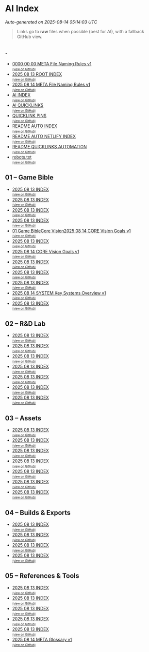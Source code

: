 # AI Index

_Auto-generated on 2025-08-14 05:14:03 UTC_

> Links go to **raw** files when possible (best for AI), with a fallback GitHub view.

## .

- [0000 00 00 META File Naming Rules v1](https://raw.githubusercontent.com/altondavisver4/Dungeonpunk-Dev-Vault/main/0000-00-00_META_File-Naming-Rules_v1.md)  
  <sub><sup><a href="https://github.com/altondavisver4/Dungeonpunk-Dev-Vault/blob/main/0000-00-00_META_File-Naming-Rules_v1.md">(view on GitHub)</a></sup></sub>
- [2025 08 13 ROOT INDEX](https://raw.githubusercontent.com/altondavisver4/Dungeonpunk-Dev-Vault/main/2025-08-13_ROOT_INDEX.md)  
  <sub><sup><a href="https://github.com/altondavisver4/Dungeonpunk-Dev-Vault/blob/main/2025-08-13_ROOT_INDEX.md">(view on GitHub)</a></sup></sub>
- [2025 08 14 META File Naming Rules v1](https://raw.githubusercontent.com/altondavisver4/Dungeonpunk-Dev-Vault/main/2025-08-14_META_File-Naming-Rules_v1.md)  
  <sub><sup><a href="https://github.com/altondavisver4/Dungeonpunk-Dev-Vault/blob/main/2025-08-14_META_File-Naming-Rules_v1.md">(view on GitHub)</a></sup></sub>
- [AI INDEX](https://raw.githubusercontent.com/altondavisver4/Dungeonpunk-Dev-Vault/main/AI_INDEX.md)  
  <sub><sup><a href="https://github.com/altondavisver4/Dungeonpunk-Dev-Vault/blob/main/AI_INDEX.md">(view on GitHub)</a></sup></sub>
- [AI QUICKLINKS](https://raw.githubusercontent.com/altondavisver4/Dungeonpunk-Dev-Vault/main/AI_QUICKLINKS.md)  
  <sub><sup><a href="https://github.com/altondavisver4/Dungeonpunk-Dev-Vault/blob/main/AI_QUICKLINKS.md">(view on GitHub)</a></sup></sub>
- [QUICKLINK PINS](https://raw.githubusercontent.com/altondavisver4/Dungeonpunk-Dev-Vault/main/QUICKLINK_PINS.txt)  
  <sub><sup><a href="https://github.com/altondavisver4/Dungeonpunk-Dev-Vault/blob/main/QUICKLINK_PINS.txt">(view on GitHub)</a></sup></sub>
- [README AUTO INDEX](https://raw.githubusercontent.com/altondavisver4/Dungeonpunk-Dev-Vault/main/README_AUTO_INDEX.md)  
  <sub><sup><a href="https://github.com/altondavisver4/Dungeonpunk-Dev-Vault/blob/main/README_AUTO_INDEX.md">(view on GitHub)</a></sup></sub>
- [README AUTO NETLIFY INDEX](https://raw.githubusercontent.com/altondavisver4/Dungeonpunk-Dev-Vault/main/README_AUTO_NETLIFY_INDEX.md)  
  <sub><sup><a href="https://github.com/altondavisver4/Dungeonpunk-Dev-Vault/blob/main/README_AUTO_NETLIFY_INDEX.md">(view on GitHub)</a></sup></sub>
- [README QUICKLINKS AUTOMATION](https://raw.githubusercontent.com/altondavisver4/Dungeonpunk-Dev-Vault/main/README_QUICKLINKS_AUTOMATION.md)  
  <sub><sup><a href="https://github.com/altondavisver4/Dungeonpunk-Dev-Vault/blob/main/README_QUICKLINKS_AUTOMATION.md">(view on GitHub)</a></sup></sub>
- [robots.txt](https://raw.githubusercontent.com/altondavisver4/Dungeonpunk-Dev-Vault/main/robots.txt.txt)  
  <sub><sup><a href="https://github.com/altondavisver4/Dungeonpunk-Dev-Vault/blob/main/robots.txt.txt">(view on GitHub)</a></sup></sub>

## 01 – Game Bible

- [2025 08 13 INDEX](https://raw.githubusercontent.com/altondavisver4/Dungeonpunk-Dev-Vault/main/01%20%E2%80%93%20Game%20Bible/2025-08-13_INDEX.md)  
  <sub><sup><a href="https://github.com/altondavisver4/Dungeonpunk-Dev-Vault/blob/main/01%20%E2%80%93%20Game%20Bible/2025-08-13_INDEX.md">(view on GitHub)</a></sup></sub>
- [2025 08 13 INDEX](https://raw.githubusercontent.com/altondavisver4/Dungeonpunk-Dev-Vault/main/01%20%E2%80%93%20Game%20Bible/Art%20Bible/2025-08-13_INDEX.md)  
  <sub><sup><a href="https://github.com/altondavisver4/Dungeonpunk-Dev-Vault/blob/main/01%20%E2%80%93%20Game%20Bible/Art%20Bible/2025-08-13_INDEX.md">(view on GitHub)</a></sup></sub>
- [2025 08 13 INDEX](https://raw.githubusercontent.com/altondavisver4/Dungeonpunk-Dev-Vault/main/01%20%E2%80%93%20Game%20Bible/Assets%20%28Final%20Approved%29/2025-08-13_INDEX.md)  
  <sub><sup><a href="https://github.com/altondavisver4/Dungeonpunk-Dev-Vault/blob/main/01%20%E2%80%93%20Game%20Bible/Assets%20%28Final%20Approved%29/2025-08-13_INDEX.md">(view on GitHub)</a></sup></sub>
- [2025 08 13 INDEX](https://raw.githubusercontent.com/altondavisver4/Dungeonpunk-Dev-Vault/main/01%20%E2%80%93%20Game%20Bible/Characters/2025-08-13_INDEX.md)  
  <sub><sup><a href="https://github.com/altondavisver4/Dungeonpunk-Dev-Vault/blob/main/01%20%E2%80%93%20Game%20Bible/Characters/2025-08-13_INDEX.md">(view on GitHub)</a></sup></sub>
- [01   Game BibleCore Vision2025 08 14 CORE Vision Goals v1](https://raw.githubusercontent.com/altondavisver4/Dungeonpunk-Dev-Vault/main/01%20%E2%80%93%20Game%20Bible/Core%20Vision/01%20-%20Game%20BibleCore%20Vision2025-08-14_CORE_Vision_Goals_v1.md)  
  <sub><sup><a href="https://github.com/altondavisver4/Dungeonpunk-Dev-Vault/blob/main/01%20%E2%80%93%20Game%20Bible/Core%20Vision/01%20-%20Game%20BibleCore%20Vision2025-08-14_CORE_Vision_Goals_v1.md">(view on GitHub)</a></sup></sub>
- [2025 08 13 INDEX](https://raw.githubusercontent.com/altondavisver4/Dungeonpunk-Dev-Vault/main/01%20%E2%80%93%20Game%20Bible/Core%20Vision/2025-08-13_INDEX.md)  
  <sub><sup><a href="https://github.com/altondavisver4/Dungeonpunk-Dev-Vault/blob/main/01%20%E2%80%93%20Game%20Bible/Core%20Vision/2025-08-13_INDEX.md">(view on GitHub)</a></sup></sub>
- [2025 08 14 CORE Vision Goals v1](https://raw.githubusercontent.com/altondavisver4/Dungeonpunk-Dev-Vault/main/01%20%E2%80%93%20Game%20Bible/Core%20Vision/2025-08-14_CORE_Vision_Goals_v1.md)  
  <sub><sup><a href="https://github.com/altondavisver4/Dungeonpunk-Dev-Vault/blob/main/01%20%E2%80%93%20Game%20Bible/Core%20Vision/2025-08-14_CORE_Vision_Goals_v1.md">(view on GitHub)</a></sup></sub>
- [2025 08 13 INDEX](https://raw.githubusercontent.com/altondavisver4/Dungeonpunk-Dev-Vault/main/01%20%E2%80%93%20Game%20Bible/Encounters/2025-08-13_INDEX.md)  
  <sub><sup><a href="https://github.com/altondavisver4/Dungeonpunk-Dev-Vault/blob/main/01%20%E2%80%93%20Game%20Bible/Encounters/2025-08-13_INDEX.md">(view on GitHub)</a></sup></sub>
- [2025 08 13 INDEX](https://raw.githubusercontent.com/altondavisver4/Dungeonpunk-Dev-Vault/main/01%20%E2%80%93%20Game%20Bible/Roadmap/2025-08-13_INDEX.md)  
  <sub><sup><a href="https://github.com/altondavisver4/Dungeonpunk-Dev-Vault/blob/main/01%20%E2%80%93%20Game%20Bible/Roadmap/2025-08-13_INDEX.md">(view on GitHub)</a></sup></sub>
- [2025 08 13 INDEX](https://raw.githubusercontent.com/altondavisver4/Dungeonpunk-Dev-Vault/main/01%20%E2%80%93%20Game%20Bible/Systems/2025-08-13_INDEX.md)  
  <sub><sup><a href="https://github.com/altondavisver4/Dungeonpunk-Dev-Vault/blob/main/01%20%E2%80%93%20Game%20Bible/Systems/2025-08-13_INDEX.md">(view on GitHub)</a></sup></sub>
- [2025 08 14 SYSTEM Key Systems Overview v1](https://raw.githubusercontent.com/altondavisver4/Dungeonpunk-Dev-Vault/main/01%20%E2%80%93%20Game%20Bible/Systems/2025-08-14_SYSTEM_Key-Systems_Overview_v1.md)  
  <sub><sup><a href="https://github.com/altondavisver4/Dungeonpunk-Dev-Vault/blob/main/01%20%E2%80%93%20Game%20Bible/Systems/2025-08-14_SYSTEM_Key-Systems_Overview_v1.md">(view on GitHub)</a></sup></sub>
- [2025 08 13 INDEX](https://raw.githubusercontent.com/altondavisver4/Dungeonpunk-Dev-Vault/main/01%20%E2%80%93%20Game%20Bible/World%20%26%20Lore/2025-08-13_INDEX.md)  
  <sub><sup><a href="https://github.com/altondavisver4/Dungeonpunk-Dev-Vault/blob/main/01%20%E2%80%93%20Game%20Bible/World%20%26%20Lore/2025-08-13_INDEX.md">(view on GitHub)</a></sup></sub>

## 02 – R&D Lab

- [2025 08 13 INDEX](https://raw.githubusercontent.com/altondavisver4/Dungeonpunk-Dev-Vault/main/02%20%E2%80%93%20R%26D%20Lab/2025-08-13_INDEX.md)  
  <sub><sup><a href="https://github.com/altondavisver4/Dungeonpunk-Dev-Vault/blob/main/02%20%E2%80%93%20R%26D%20Lab/2025-08-13_INDEX.md">(view on GitHub)</a></sup></sub>
- [2025 08 13 INDEX](https://raw.githubusercontent.com/altondavisver4/Dungeonpunk-Dev-Vault/main/02%20%E2%80%93%20R%26D%20Lab/Comparative%20Analysis/2025-08-13_INDEX.md)  
  <sub><sup><a href="https://github.com/altondavisver4/Dungeonpunk-Dev-Vault/blob/main/02%20%E2%80%93%20R%26D%20Lab/Comparative%20Analysis/2025-08-13_INDEX.md">(view on GitHub)</a></sup></sub>
- [2025 08 13 INDEX](https://raw.githubusercontent.com/altondavisver4/Dungeonpunk-Dev-Vault/main/02%20%E2%80%93%20R%26D%20Lab/Daily%20Dumps/2025-08-13_INDEX.md)  
  <sub><sup><a href="https://github.com/altondavisver4/Dungeonpunk-Dev-Vault/blob/main/02%20%E2%80%93%20R%26D%20Lab/Daily%20Dumps/2025-08-13_INDEX.md">(view on GitHub)</a></sup></sub>
- [2025 08 13 INDEX](https://raw.githubusercontent.com/altondavisver4/Dungeonpunk-Dev-Vault/main/02%20%E2%80%93%20R%26D%20Lab/Discarded%20Gold/2025-08-13_INDEX.md)  
  <sub><sup><a href="https://github.com/altondavisver4/Dungeonpunk-Dev-Vault/blob/main/02%20%E2%80%93%20R%26D%20Lab/Discarded%20Gold/2025-08-13_INDEX.md">(view on GitHub)</a></sup></sub>
- [2025 08 13 INDEX](https://raw.githubusercontent.com/altondavisver4/Dungeonpunk-Dev-Vault/main/02%20%E2%80%93%20R%26D%20Lab/Mechanics%20Studies/2025-08-13_INDEX.md)  
  <sub><sup><a href="https://github.com/altondavisver4/Dungeonpunk-Dev-Vault/blob/main/02%20%E2%80%93%20R%26D%20Lab/Mechanics%20Studies/2025-08-13_INDEX.md">(view on GitHub)</a></sup></sub>
- [2025 08 13 INDEX](https://raw.githubusercontent.com/altondavisver4/Dungeonpunk-Dev-Vault/main/02%20%E2%80%93%20R%26D%20Lab/Theme%20%26%20Setting%20Studies/2025-08-13_INDEX.md)  
  <sub><sup><a href="https://github.com/altondavisver4/Dungeonpunk-Dev-Vault/blob/main/02%20%E2%80%93%20R%26D%20Lab/Theme%20%26%20Setting%20Studies/2025-08-13_INDEX.md">(view on GitHub)</a></sup></sub>
- [2025 08 13 INDEX](https://raw.githubusercontent.com/altondavisver4/Dungeonpunk-Dev-Vault/main/02%20%E2%80%93%20R%26D%20Lab/Thought%20Experiments/2025-08-13_INDEX.md)  
  <sub><sup><a href="https://github.com/altondavisver4/Dungeonpunk-Dev-Vault/blob/main/02%20%E2%80%93%20R%26D%20Lab/Thought%20Experiments/2025-08-13_INDEX.md">(view on GitHub)</a></sup></sub>

## 03 – Assets

- [2025 08 13 INDEX](https://raw.githubusercontent.com/altondavisver4/Dungeonpunk-Dev-Vault/main/03%20%E2%80%93%20Assets/2025-08-13_INDEX.md)  
  <sub><sup><a href="https://github.com/altondavisver4/Dungeonpunk-Dev-Vault/blob/main/03%20%E2%80%93%20Assets/2025-08-13_INDEX.md">(view on GitHub)</a></sup></sub>
- [2025 08 13 INDEX](https://raw.githubusercontent.com/altondavisver4/Dungeonpunk-Dev-Vault/main/03%20%E2%80%93%20Assets/AI%20Prompt%20Recipes/2025-08-13_INDEX.md)  
  <sub><sup><a href="https://github.com/altondavisver4/Dungeonpunk-Dev-Vault/blob/main/03%20%E2%80%93%20Assets/AI%20Prompt%20Recipes/2025-08-13_INDEX.md">(view on GitHub)</a></sup></sub>
- [2025 08 13 INDEX](https://raw.githubusercontent.com/altondavisver4/Dungeonpunk-Dev-Vault/main/03%20%E2%80%93%20Assets/Art%20%E2%80%93%20Concept/2025-08-13_INDEX.md)  
  <sub><sup><a href="https://github.com/altondavisver4/Dungeonpunk-Dev-Vault/blob/main/03%20%E2%80%93%20Assets/Art%20%E2%80%93%20Concept/2025-08-13_INDEX.md">(view on GitHub)</a></sup></sub>
- [2025 08 13 INDEX](https://raw.githubusercontent.com/altondavisver4/Dungeonpunk-Dev-Vault/main/03%20%E2%80%93%20Assets/Art%20%E2%80%93%20Production/2025-08-13_INDEX.md)  
  <sub><sup><a href="https://github.com/altondavisver4/Dungeonpunk-Dev-Vault/blob/main/03%20%E2%80%93%20Assets/Art%20%E2%80%93%20Production/2025-08-13_INDEX.md">(view on GitHub)</a></sup></sub>
- [2025 08 13 INDEX](https://raw.githubusercontent.com/altondavisver4/Dungeonpunk-Dev-Vault/main/03%20%E2%80%93%20Assets/Art%20%E2%80%93%20UI%20%26%20Icons/2025-08-13_INDEX.md)  
  <sub><sup><a href="https://github.com/altondavisver4/Dungeonpunk-Dev-Vault/blob/main/03%20%E2%80%93%20Assets/Art%20%E2%80%93%20UI%20%26%20Icons/2025-08-13_INDEX.md">(view on GitHub)</a></sup></sub>
- [2025 08 13 INDEX](https://raw.githubusercontent.com/altondavisver4/Dungeonpunk-Dev-Vault/main/03%20%E2%80%93%20Assets/Music%20%26%20SFX%20%E2%80%93%20Drafts/2025-08-13_INDEX.md)  
  <sub><sup><a href="https://github.com/altondavisver4/Dungeonpunk-Dev-Vault/blob/main/03%20%E2%80%93%20Assets/Music%20%26%20SFX%20%E2%80%93%20Drafts/2025-08-13_INDEX.md">(view on GitHub)</a></sup></sub>
- [2025 08 13 INDEX](https://raw.githubusercontent.com/altondavisver4/Dungeonpunk-Dev-Vault/main/03%20%E2%80%93%20Assets/Music%20%26%20SFX%20%E2%80%93%20Final/2025-08-13_INDEX.md)  
  <sub><sup><a href="https://github.com/altondavisver4/Dungeonpunk-Dev-Vault/blob/main/03%20%E2%80%93%20Assets/Music%20%26%20SFX%20%E2%80%93%20Final/2025-08-13_INDEX.md">(view on GitHub)</a></sup></sub>

## 04 – Builds & Exports

- [2025 08 13 INDEX](https://raw.githubusercontent.com/altondavisver4/Dungeonpunk-Dev-Vault/main/04%20%E2%80%93%20Builds%20%26%20Exports/2025-08-13_INDEX.md)  
  <sub><sup><a href="https://github.com/altondavisver4/Dungeonpunk-Dev-Vault/blob/main/04%20%E2%80%93%20Builds%20%26%20Exports/2025-08-13_INDEX.md">(view on GitHub)</a></sup></sub>
- [2025 08 13 INDEX](https://raw.githubusercontent.com/altondavisver4/Dungeonpunk-Dev-Vault/main/04%20%E2%80%93%20Builds%20%26%20Exports/Demo%20Scenes/2025-08-13_INDEX.md)  
  <sub><sup><a href="https://github.com/altondavisver4/Dungeonpunk-Dev-Vault/blob/main/04%20%E2%80%93%20Builds%20%26%20Exports/Demo%20Scenes/2025-08-13_INDEX.md">(view on GitHub)</a></sup></sub>
- [2025 08 13 INDEX](https://raw.githubusercontent.com/altondavisver4/Dungeonpunk-Dev-Vault/main/04%20%E2%80%93%20Builds%20%26%20Exports/Playtest%20Builds/2025-08-13_INDEX.md)  
  <sub><sup><a href="https://github.com/altondavisver4/Dungeonpunk-Dev-Vault/blob/main/04%20%E2%80%93%20Builds%20%26%20Exports/Playtest%20Builds/2025-08-13_INDEX.md">(view on GitHub)</a></sup></sub>
- [2025 08 13 INDEX](https://raw.githubusercontent.com/altondavisver4/Dungeonpunk-Dev-Vault/main/04%20%E2%80%93%20Builds%20%26%20Exports/Public%20Builds/2025-08-13_INDEX.md)  
  <sub><sup><a href="https://github.com/altondavisver4/Dungeonpunk-Dev-Vault/blob/main/04%20%E2%80%93%20Builds%20%26%20Exports/Public%20Builds/2025-08-13_INDEX.md">(view on GitHub)</a></sup></sub>

## 05 – References & Tools

- [2025 08 13 INDEX](https://raw.githubusercontent.com/altondavisver4/Dungeonpunk-Dev-Vault/main/05%20%E2%80%93%20References%20%26%20Tools/2025-08-13_INDEX.md)  
  <sub><sup><a href="https://github.com/altondavisver4/Dungeonpunk-Dev-Vault/blob/main/05%20%E2%80%93%20References%20%26%20Tools/2025-08-13_INDEX.md">(view on GitHub)</a></sup></sub>
- [2025 08 13 INDEX](https://raw.githubusercontent.com/altondavisver4/Dungeonpunk-Dev-Vault/main/05%20%E2%80%93%20References%20%26%20Tools/Reference%20Art/2025-08-13_INDEX.md)  
  <sub><sup><a href="https://github.com/altondavisver4/Dungeonpunk-Dev-Vault/blob/main/05%20%E2%80%93%20References%20%26%20Tools/Reference%20Art/2025-08-13_INDEX.md">(view on GitHub)</a></sup></sub>
- [2025 08 13 INDEX](https://raw.githubusercontent.com/altondavisver4/Dungeonpunk-Dev-Vault/main/05%20%E2%80%93%20References%20%26%20Tools/Rulebooks%20%26%20PDFs/2025-08-13_INDEX.md)  
  <sub><sup><a href="https://github.com/altondavisver4/Dungeonpunk-Dev-Vault/blob/main/05%20%E2%80%93%20References%20%26%20Tools/Rulebooks%20%26%20PDFs/2025-08-13_INDEX.md">(view on GitHub)</a></sup></sub>
- [2025 08 13 INDEX](https://raw.githubusercontent.com/altondavisver4/Dungeonpunk-Dev-Vault/main/05%20%E2%80%93%20References%20%26%20Tools/Scripts%20%26%20Code%20Snippets/2025-08-13_INDEX.md)  
  <sub><sup><a href="https://github.com/altondavisver4/Dungeonpunk-Dev-Vault/blob/main/05%20%E2%80%93%20References%20%26%20Tools/Scripts%20%26%20Code%20Snippets/2025-08-13_INDEX.md">(view on GitHub)</a></sup></sub>
- [2025 08 13 INDEX](https://raw.githubusercontent.com/altondavisver4/Dungeonpunk-Dev-Vault/main/05%20%E2%80%93%20References%20%26%20Tools/Tool%20Guides/2025-08-13_INDEX.md)  
  <sub><sup><a href="https://github.com/altondavisver4/Dungeonpunk-Dev-Vault/blob/main/05%20%E2%80%93%20References%20%26%20Tools/Tool%20Guides/2025-08-13_INDEX.md">(view on GitHub)</a></sup></sub>
- [2025 08 14 META Glossary v1](https://raw.githubusercontent.com/altondavisver4/Dungeonpunk-Dev-Vault/main/05%20%E2%80%93%20References%20%26%20Tools/Tool%20Guides/2025-08-14_META_Glossary_v1.md)  
  <sub><sup><a href="https://github.com/altondavisver4/Dungeonpunk-Dev-Vault/blob/main/05%20%E2%80%93%20References%20%26%20Tools/Tool%20Guides/2025-08-14_META_Glossary_v1.md">(view on GitHub)</a></sup></sub>

